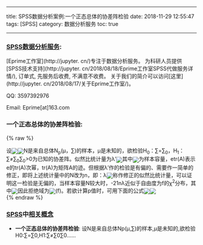 
---
title: SPSS数据分析案例:一个正态总体的协差阵检验
date: 2018-11-29 12:55:47
tags: [SPSS]
category: 数据分析服务
toc: true

---



<span></span>
<!-- more -->

### [SPSS](/tags/SPSS/)[数据分析服务](/categories/数据分析服务/):
[Eprime工作室](http://jupyter. cn/)专注于数据分析服务。
为科研人员提供[SPSS技术支持](http://jupyter. cn/2018/08/18/Eprime工作室SPSS代做服务详情/), 订单式, 先服务后收费, 不满意不收费。
关于我们的简介可以访问[这里](http://jupyter. cn/2018/08/17/关于Eprime工作室/)。

QQ: 3597392976

Email: Eprime[at]163.com



### 一个正态总体的协差阵检验:

{% raw %}
<div class="p1">设<img align="absmiddle" src="/CRFDPIC/R200806043/R200806043.0204.58%5B6891b40fc025%5D.gif"><img align="absmiddle" src="/CRFDPIC/R200806043/R200806043.0204.59%5B42a1fd16a029%5D.gif">N是来自总体N<sub>p</sub>(μ，∑)的样本，μ是未知的，欲检验H<sub>0</sub>：∑=∑<sub>0</sub>，H<sub>1</sub>：∑≠∑<sub>0</sub>∑<sub>0</sub>&gt;0为已知的协差阵。似然比统计量为λ′<img align="absmiddle" src="/CRFDPIC/R200806043/R200806043.0204.62%5B42c2cd35d04e%5D.gif">其中<img align="absmiddle" src="/CRFDPIC/R200806043/R200806043.0204.64%5B47e32530d063%5D.gif">为样本容量，etr(A)表示e的tr(A)次幂，tr(A)为矩阵A的迹。但根据λ′作的检验是有偏的、需要作一简单的修正，即将上述统计量中的N改为n，即：λ<img align="absmiddle" src="/CRFDPIC/R200806043/R200806043.0204.66%5B42d4322dd04d%5D.gif">称作修正的似然比统计量，可以证明这一检验是无偏的，当样本容量N较大时，-21nλ近似于自由度为f的χ<sup>2</sup>分布，其中<img align="absmiddle" src="/CRFDPIC/R200806043/R200806043.0204.70%5B4cb4f411b04a%5D.gif">因此拒绝域为<img align="absmiddle" src="/CRFDPIC/R200806043/R200806043.0204.72%5B6df5060ad028%5D.gif">(f)。若欲计算p值时，可用下面的公式<img align="absmiddle" src="/CRFDPIC/R200806043/R200806043.0204.74%5B6c154a0ca026%5D.gif"><img align="absmiddle" src="/CRFDPIC/R200806043/R200806043.0204.75%5B429580365128%5D.gif"></div>
{% endraw %}



### [SPSS](/tags/SPSS/)中[相关概念](/categories/数据分析服务)

- **一个正态总体的协差阵检验**: 设N是来自总体Np(μ,∑)的样本,μ是未知的,欲检验H0:∑=∑0,H1:∑≠∑0∑0......





